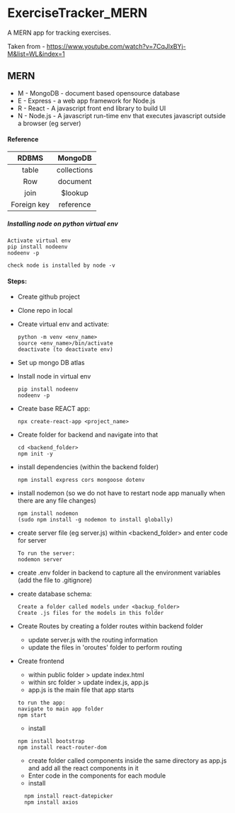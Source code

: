 # ExerciseTracker_MERN

A MERN app for tracking exercises.

Taken from - https://www.youtube.com/watch?v=7CqJlxBYj-M&list=WL&index=1

## MERN

- M - MongoDB - document based opensource database
- E - Express - a web app framework for Node.js
- R - React - A javascript front end library to build UI
- N - Node.js - A javascript run-time env that executes javascript outside a browser (eg server)

#### Reference

|    RDBMS    |   MongoDB   |
| :---------: | :---------: |
|    table    | collections |
|     Row     |  document   |
|    join     |   $lookup   |
| Foreign key |  reference  |

##### Installing node on python virtual env

    Activate virtual env
    pip install nodeenv
    nodeenv -p

    check node is installed by node -v

#### Steps:

- Create github project
- Clone repo in local
- Create virtual env and activate:
  ```
  python -m venv <env_name>
  source <env_name>/bin/activate
  deactivate (to deactivate env)
  ```
- Set up mongo DB atlas
- Install node in virtual env
  ```
  pip install nodeenv
  nodeenv -p
  ```
- Create base REACT app:
  ```
  npx create-react-app <project_name>
  ```
- Create folder for backend and navigate into that
  ```
  cd <backend_folder>
  npm init -y
  ```
- install dependencies (within the backend folder)
  ```
  npm install express cors mongoose dotenv
  ```
- install nodemon (so we do not have to restart node app manually when there are any file changes)
  ```
  npm install nodemon
  (sudo npm install -g nodemon to install globally)
  ```
- create server file (eg server.js) within <backend_folder> and enter code for server
  ```
  To run the server:
  nodemon server
  ```
- create .env folder in backend to capture all the environment variables (add the file to .gitignore)

- create database schema:
  ```
  Create a folder called models under <backup_folder>
  Create .js files for the models in this folder
  ```
- Create Routes by creating a folder routes within backend folder

  - update server.js with the routing information
  - update the files in 'oroutes' folder to perform routing

- Create frontend

  - within public folder > update index.html
  - within src folder > update index.js, app.js
  - app.js is the main file that app starts

  ```
  to run the app:
  navigate to main app folder
  npm start
  ```

  - install

  ```
  npm install bootstrap
  npm install react-router-dom

  ```

  - create folder called components inside the same directory as app.js and add all the react components in it
  - Enter code in the components for each module
  - install

  ```
    npm install react-datepicker
    npm install axios
  ```
